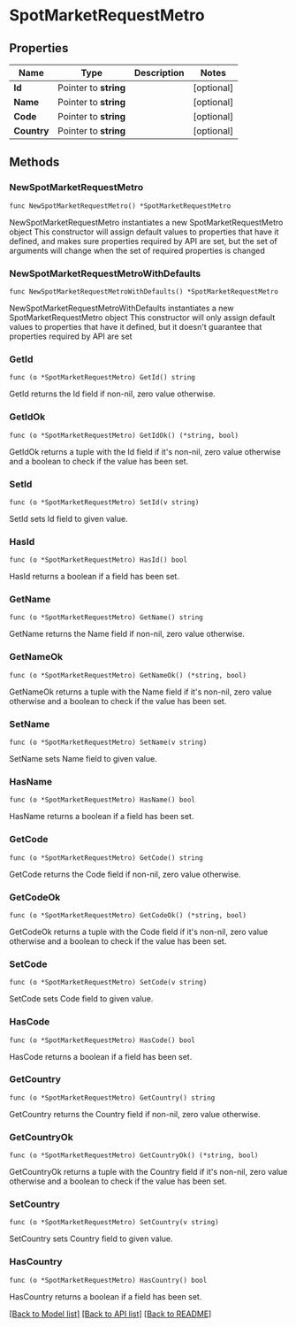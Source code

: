 # SpotMarketRequestMetro

## Properties

Name | Type | Description | Notes
------------ | ------------- | ------------- | -------------
**Id** | Pointer to **string** |  | [optional] 
**Name** | Pointer to **string** |  | [optional] 
**Code** | Pointer to **string** |  | [optional] 
**Country** | Pointer to **string** |  | [optional] 

## Methods

### NewSpotMarketRequestMetro

`func NewSpotMarketRequestMetro() *SpotMarketRequestMetro`

NewSpotMarketRequestMetro instantiates a new SpotMarketRequestMetro object
This constructor will assign default values to properties that have it defined,
and makes sure properties required by API are set, but the set of arguments
will change when the set of required properties is changed

### NewSpotMarketRequestMetroWithDefaults

`func NewSpotMarketRequestMetroWithDefaults() *SpotMarketRequestMetro`

NewSpotMarketRequestMetroWithDefaults instantiates a new SpotMarketRequestMetro object
This constructor will only assign default values to properties that have it defined,
but it doesn't guarantee that properties required by API are set

### GetId

`func (o *SpotMarketRequestMetro) GetId() string`

GetId returns the Id field if non-nil, zero value otherwise.

### GetIdOk

`func (o *SpotMarketRequestMetro) GetIdOk() (*string, bool)`

GetIdOk returns a tuple with the Id field if it's non-nil, zero value otherwise
and a boolean to check if the value has been set.

### SetId

`func (o *SpotMarketRequestMetro) SetId(v string)`

SetId sets Id field to given value.

### HasId

`func (o *SpotMarketRequestMetro) HasId() bool`

HasId returns a boolean if a field has been set.

### GetName

`func (o *SpotMarketRequestMetro) GetName() string`

GetName returns the Name field if non-nil, zero value otherwise.

### GetNameOk

`func (o *SpotMarketRequestMetro) GetNameOk() (*string, bool)`

GetNameOk returns a tuple with the Name field if it's non-nil, zero value otherwise
and a boolean to check if the value has been set.

### SetName

`func (o *SpotMarketRequestMetro) SetName(v string)`

SetName sets Name field to given value.

### HasName

`func (o *SpotMarketRequestMetro) HasName() bool`

HasName returns a boolean if a field has been set.

### GetCode

`func (o *SpotMarketRequestMetro) GetCode() string`

GetCode returns the Code field if non-nil, zero value otherwise.

### GetCodeOk

`func (o *SpotMarketRequestMetro) GetCodeOk() (*string, bool)`

GetCodeOk returns a tuple with the Code field if it's non-nil, zero value otherwise
and a boolean to check if the value has been set.

### SetCode

`func (o *SpotMarketRequestMetro) SetCode(v string)`

SetCode sets Code field to given value.

### HasCode

`func (o *SpotMarketRequestMetro) HasCode() bool`

HasCode returns a boolean if a field has been set.

### GetCountry

`func (o *SpotMarketRequestMetro) GetCountry() string`

GetCountry returns the Country field if non-nil, zero value otherwise.

### GetCountryOk

`func (o *SpotMarketRequestMetro) GetCountryOk() (*string, bool)`

GetCountryOk returns a tuple with the Country field if it's non-nil, zero value otherwise
and a boolean to check if the value has been set.

### SetCountry

`func (o *SpotMarketRequestMetro) SetCountry(v string)`

SetCountry sets Country field to given value.

### HasCountry

`func (o *SpotMarketRequestMetro) HasCountry() bool`

HasCountry returns a boolean if a field has been set.


[[Back to Model list]](../README.md#documentation-for-models) [[Back to API list]](../README.md#documentation-for-api-endpoints) [[Back to README]](../README.md)


